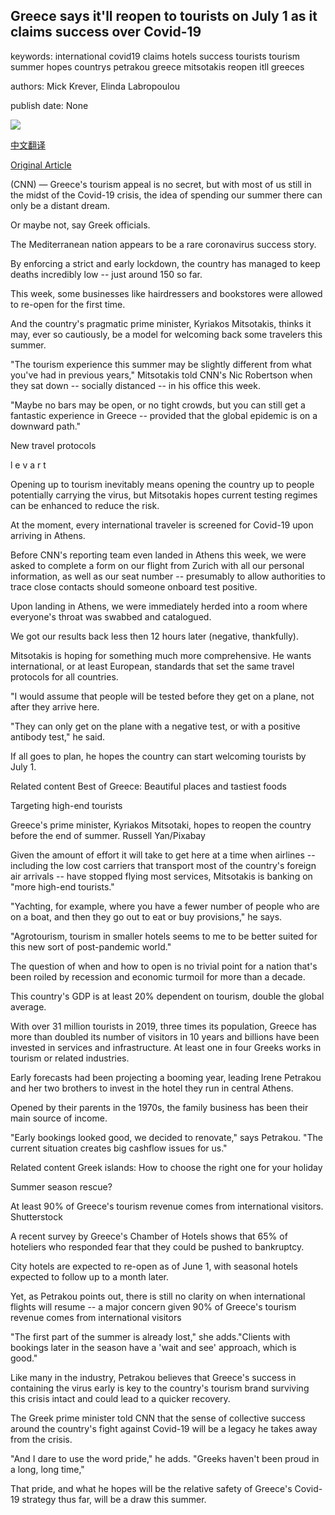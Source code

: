 ## Greece says it'll reopen to tourists on July 1 as it claims success over Covid-19

keywords: international covid19 claims hotels success tourists tourism summer hopes countrys petrakou greece mitsotakis reopen itll greeces

authors: Mick Krever, Elinda Labropoulou

publish date: None

![](https://cdn.cnn.com/cnnnext/dam/assets/200507092518-santorini-pixabay-1-super-tease.jpg)

[中文翻译](Greece%20says%20it%27ll%20reopen%20to%20tourists%20on%20July%201%20as%20it%20claims%20success%20over%20Covid-19_zh.md)

[Original Article](https://edition.cnn.com/travel/article/greece-tourists-july-covid-19/index.html)

(CNN) — Greece's tourism appeal is no secret, but with most of us still in the midst of the Covid-19 crisis, the idea of spending our summer there can only be a distant dream.

Or maybe not, say Greek officials.

The Mediterranean nation appears to be a rare coronavirus success story.

By enforcing a strict and early lockdown, the country has managed to keep deaths incredibly low -- just around 150 so far.

This week, some businesses like hairdressers and bookstores were allowed to re-open for the first time.

And the country's pragmatic prime minister, Kyriakos Mitsotakis, thinks it may, ever so cautiously, be a model for welcoming back some travelers this summer.

"The tourism experience this summer may be slightly different from what you've had in previous years," Mitsotakis told CNN's Nic Robertson when they sat down -- socially distanced -- in his office this week.

"Maybe no bars may be open, or no tight crowds, but you can still get a fantastic experience in Greece -- provided that the global epidemic is on a downward path."

New travel protocols

l e v a r t

Opening up to tourism inevitably means opening the country up to people potentially carrying the virus, but Mitsotakis hopes current testing regimes can be enhanced to reduce the risk.

At the moment, every international traveler is screened for Covid-19 upon arriving in Athens.

Before CNN's reporting team even landed in Athens this week, we were asked to complete a form on our flight from Zurich with all our personal information, as well as our seat number -- presumably to allow authorities to trace close contacts should someone onboard test positive.

Upon landing in Athens, we were immediately herded into a room where everyone's throat was swabbed and catalogued.

We got our results back less then 12 hours later (negative, thankfully).

Mitsotakis is hoping for something much more comprehensive. He wants international, or at least European, standards that set the same travel protocols for all countries.

"I would assume that people will be tested before they get on a plane, not after they arrive here.

"They can only get on the plane with a negative test, or with a positive antibody test," he said.

If all goes to plan, he hopes the country can start welcoming tourists by July 1.

Related content Best of Greece: Beautiful places and tastiest foods

Targeting high-end tourists

Greece's prime minister, Kyriakos Mitsotaki, hopes to reopen the country before the end of summer. Russell Yan/Pixabay

Given the amount of effort it will take to get here at a time when airlines -- including the low cost carriers that transport most of the country's foreign air arrivals -- have stopped flying most services, Mitsotakis is banking on "more high-end tourists."

"Yachting, for example, where you have a fewer number of people who are on a boat, and then they go out to eat or buy provisions," he says.

"Agrotourism, tourism in smaller hotels seems to me to be better suited for this new sort of post-pandemic world."

The question of when and how to open is no trivial point for a nation that's been roiled by recession and economic turmoil for more than a decade.

This country's GDP is at least 20% dependent on tourism, double the global average.

With over 31 million tourists in 2019, three times its population, Greece has more than doubled its number of visitors in 10 years and billions have been invested in services and infrastructure. At least one in four Greeks works in tourism or related industries.

Early forecasts had been projecting a booming year, leading Irene Petrakou and her two brothers to invest in the hotel they run in central Athens.

Opened by their parents in the 1970s, the family business has been their main source of income.

"Early bookings looked good, we decided to renovate," says Petrakou. "The current situation creates big cashflow issues for us."

Related content Greek islands: How to choose the right one for your holiday

Summer season rescue?

At least 90% of Greece's tourism revenue comes from international visitors. Shutterstock

A recent survey by Greece's Chamber of Hotels shows that 65% of hoteliers who responded fear that they could be pushed to bankruptcy.

City hotels are expected to re-open as of June 1, with seasonal hotels expected to follow up to a month later.

Yet, as Petrakou points out, there is still no clarity on when international flights will resume -- a major concern given 90% of Greece's tourism revenue comes from international visitors

"The first part of the summer is already lost," she adds."Clients with bookings later in the season have a 'wait and see' approach, which is good."

Like many in the industry, Petrakou believes that Greece's success in containing the virus early is key to the country's tourism brand surviving this crisis intact and could lead to a quicker recovery.

The Greek prime minister told CNN that the sense of collective success around the country's fight against Covid-19 will be a legacy he takes away from the crisis.

"And I dare to use the word pride," he adds. "Greeks haven't been proud in a long, long time,"

That pride, and what he hopes will be the relative safety of Greece's Covid-19 strategy thus far, will be a draw this summer.